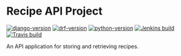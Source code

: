 # Recipe API Project
[![django-version](https://img.shields.io/badge/django-v3.0.7-success)](https://www.djangoproject.com/)
[![drf-version](https://img.shields.io/badge/drf-v3.11.0-red)](https://www.django-rest-framework.org/)
[![python-version](https://img.shields.io/badge/python-v3.8.2-blue)](https://www.python.org/)
[![Jenkins build](http://jenkins.local:8080/job/Recipe_API_Project/badge/icon)](http://jenkins.local:8080/job/Recipe_API_Project/)
[![Travis build](https://travis-ci.com/ziibii88/Recipe_API_Project.svg?branch=master)](https://travis-ci.com/ziibii88/Recipe_API_Project)

An API application for storing and retrieving recipes.
